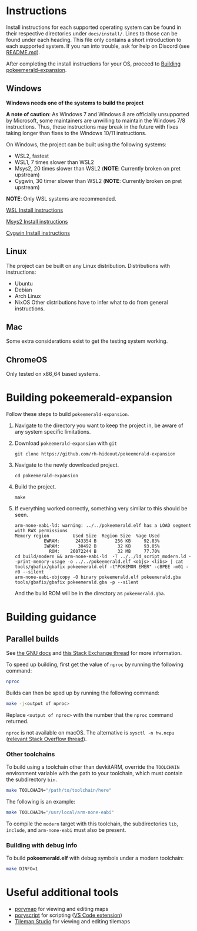 # Instructions
Install instructions for each supported operating system can be found in their respective directories under `docs/install/`.
Lines to those can be found under each heading.
This file only contains a short introduction to each supported system.
If you run into trouble, ask for help on Discord (see [README.md](README.md)).

After completing the install instructions for your OS, proceed to [Building pokeemerald-expansion](#building-pokeemerald-expansion).

## Windows
**Windows needs one of the systems to build the project**

**A note of caution**: As Windows 7 and Windows 8 are officially unsupported by Microsoft, some maintainers are unwilling to maintain the Windows 7/8 instructions. Thus, these instructions may break in the future with fixes taking longer than fixes to the Windows 10/11 instructions.

On Windows, the project can be built using the following systems:
- WSL2, fastest
- WSL1, 7 times slower than WSL2
- Msys2, 20 times slower than WSL2 (**NOTE**: Currently broken on pret upstream)
- Cygwin, 30 timer slower than WSL2 (**NOTE**: Currently broken on pret upstream)

**NOTE**: Only WSL systems are recommended.

[WSL Install instructions](docs/windows/WSL.md)

[Msys2 Install instructions](docs/windows/MSYS2.md)

[Cygwin Install instructions](docs/windows/CYGWIN.md)

## Linux
The project can be built on any Linux distribution.
Distributions with instructions:
- Ubuntu
- Debian
- Arch Linux
- NixOS
Other distributions have to infer what to do from general instructions.

## Mac
Some extra considerations exist to get the testing system working.

## ChromeOS
Only tested on x86_64 based systems.

# Building pokeemerald-expansion
Follow these steps to build `pokeemerald-expansion`.
1. Navigate to the directory you want to keep the project in, be aware of any system specific limitations.
2. Download `pokeemerald-expansion` with `git`

    ```console
    git clone https://github.com/rh-hideout/pokeemerald-expansion
    ```
3. Navigate to the newly downloaded project.

    ```console
    cd pokeemerald-expansion
    ```
4. Build the project.

    ```console
    make
    ```
5. If everything worked correctly, something very similar to this should be seen.

    ```console
    arm-none-eabi-ld: warning: ../../pokeemerald.elf has a LOAD segment with RWX permissions
    Memory region         Used Size  Region Size  %age Used
               EWRAM:      243354 B       256 KB     92.83%
               IWRAM:       30492 B        32 KB     93.05%
                 ROM:    26072244 B        32 MB     77.70%
    cd build/modern && arm-none-eabi-ld  -T ../../ld_script_modern.ld --print-memory-usage -o ../../pokeemerald.elf <objs> <libs> | cat
    tools/gbafix/gbafix pokeemerald.elf -t"POKEMON EMER" -cBPEE -m01 -r0 --silent
    arm-none-eabi-objcopy -O binary pokeemerald.elf pokeemerald.gba
    tools/gbafix/gbafix pokeemerald.gba -p --silent
    ```
    And the build ROM will be in the directory as `pokeemerald.gba`.

# Building guidance

## Parallel builds

See [the GNU docs](https://www.gnu.org/software/make/manual/html_node/Parallel.html) and [this Stack Exchange thread](https://unix.stackexchange.com/questions/208568) for more information.

To speed up building, first get the value of `nproc` by running the following command:
```bash
nproc
```
Builds can then be sped up by running the following command:
```bash
make -j<output of nproc>
```
Replace `<output of nproc>` with the number that the `nproc` command returned.

`nproc` is not available on macOS. The alternative is `sysctl -n hw.ncpu` ([relevant Stack Overflow thread](https://stackoverflow.com/questions/1715580)).

### Other toolchains

To build using a toolchain other than devkitARM, override the `TOOLCHAIN` environment variable with the path to your toolchain, which must contain the subdirectory `bin`.
```bash
make TOOLCHAIN="/path/to/toolchain/here"
```
The following is an example:
```bash
make TOOLCHAIN="/usr/local/arm-none-eabi"
```
To compile the `modern` target with this toolchain, the subdirectories `lib`, `include`, and `arm-none-eabi` must also be present.

### Building with debug info

To build **pokeemerald.elf** with debug symbols under a modern toolchain:
```bash
make DINFO=1
```

# Useful additional tools

* [porymap](https://github.com/huderlem/porymap) for viewing and editing maps
* [poryscript](https://github.com/huderlem/poryscript) for scripting ([VS Code extension](https://marketplace.visualstudio.com/items?itemName=karathan.poryscript))
* [Tilemap Studio](https://github.com/Rangi42/tilemap-studio) for viewing and editing tilemaps
